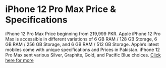 # iPhone 12 Pro Max Price & Specifications
iPhone 12 Pro Max Price beginning from 219,999 PKR. Apple iPhone 12 Pro Max is accessible in different variations of 6 GB RAM / 128 GB Storage, 6 GB RAM / 256 GB Storage, and 6 GB RAM / 512 GB Storage. Apple’s latest mobiles come with unique specifications and Prices in Pakistan. iPhone 12 Pro Max sent various Silver, Graphite, Gold, and Pacific Blue choices. [Click here for more](https://giftrative.com/product/apple-iphone-12-pro-max/)
